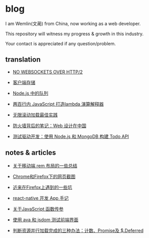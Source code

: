# blog

I am Wemlin(文蔺) from China, now working as a web developer. 

This repository will witness my progress & growth in this industry.

Your contact is appreciated if any question/problem.


## translation 

- [NO WEBSOCKETS OVER HTTP/2](./translation/no-websockets-over-http2.md)

- [客户端存储](./translation/client-side-storage.md)

- [Node.js 中的队列](./translation/queues-in-node.js.md)

- [两百行内 JavaScript 打造lambda 演算解释器](./translation/writing-a-lambda-calculus-interpreter-in-javascript.md)

- [无限滚动加载最佳实践](./translation/infinite-scrolling-best-practices.md)

- [防火墙背后的笔记：Web 设计在中国](./translation/notes-from-behind-the-firewall-the-state-of-web-design-in-china.md)

- [测试驱动开发：使用 Node.js 和 MongoDB 构建 Todo API ](./translation/todo-api-with-unit-test.md)


## notes & articles

- [关于移动端 rem 布局的一些总结](./blog/about-rem-layout.md)

- [Chrome和Firefox下的网页截图](./blog/screen-shot-upload.md)

- [近来在Firefox上遇到的一些坑](./blog/problems-with-firefox.md)

- [react-native 开发 App 手记](./blog/app-with-react-native.md)

- [关于JavaScript 函数传参](./blog/javascript-argument.md)

- [使用 ava 和 jsdom 测试前端界面](./blog/test-with-ava-jsdom.md)

- [判断资源并行加载完成的三种办法：计数、Promise及 $.Deferred](./blog/when-are-all-resources-all-loaded.md)


